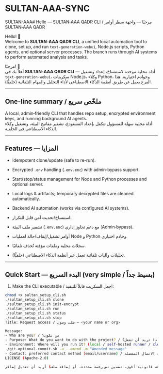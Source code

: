 # SULTAN-AAA-SYNC
SULTAN-AAA# Hello — SULTAN‑AAA QADR CLI / مرحبًا — واجهة سطر أوامر SULTAN‑AAA QADR

Hello! 👋  
Welcome to **SULTAN‑AAA QADR CLI**, a unified local automation tool to clone, set up, and run `text-generation-webui`, Node.js scripts, Python agents, and optional server processes. The branch runs through AI systems to perform automated analysis and tasks.

مرحبًا! 👋  
أهلاً بك في **SULTAN‑AAA QADR CLI** — أداة محلية موحدة لاستنساخ، إعداد وتشغيل `text-generation-webui`، سكربتات Node.js، وكلاء Python، وخوادم اختيارية. هذا الفرع يعمل عن طريق أنظمة الذكاء الاصطناعي لأداء التحليل والمهام التلقائية (خلفيًّا).

---

## One-line summary / ملخّص سريع
A local, admin‑friendly CLI that handles repo setup, encrypted environment keys, and running background AI agents.  
أداة محلية سهلة للمسؤول تتكفل بإعداد المستودع، تشفير مفاتيح البيئة، وتشغيل وكلاء الذكاء الاصطناعي في الخلفية.

---

## Features — المزايا
- Idempotent clone/update (safe to re-run).  
- Encrypted `.env` handling (`.env.enc`) with admin‑bypass support.  
- Start/stop/status management for Node and Python processes and optional server.  
- Local logs & artifacts; temporary decrypted files are cleaned automatically.  
- Backend AI automation (works via configured AI systems).  

- استنساخ/تحديث آمن قابل للتكرار.  
- تشفير ملف البيئة (`.env.enc`) مع دعم تجاوز إداري (Admin‑bypass).  
- أوامر تشغيل/إيقاف/حالة لعمليات Node و Python وخادم اختياري.  
- سجلات محلية وملفات مؤقتة تُحذف تلقائيًا.  
- تحليلات وآليات تلقائية تعمل عبر أنظمة الذكاء الاصطناعي (خلفيًّا).

---

## Quick Start — البدء السريع (very simple / بسيط جداً)

1. Make the CLI executable / اجعل السكربت قابلاً للتنفيذ:
```bash
chmod +x sultan_setup_cli.sh
./sultan_setup_cli.sh clone
./sultan_setup_cli.sh init-encrypt
./sultan_setup_cli.sh run
./sultan_setup_cli.sh status
./sultan_setup_cli.sh stop
Title: Request access / طلب وصول — <your name or org>

Message:
- Who are you? / من تكون؟
- Purpose: What do you want to do with the project? / الغرض: ماذا تريد أن تفعل؟
- Environment: Where will you run it? (local / self-hosted runner / cloud) / أين ستشغله؟
./git-optional-commit.sh -a --amend -m "Amended message"
- Contact: preferred contact method (email/username) / وسيلة الاتصال المفضلة
LICENSE (Apache-2.0)

أريد أي تعديل إضافي (صياغة قانونية أقوى، تضمين نص رخصة محددة، أو إضافة ملف `CONTRIBUTING.md` وملف `LICENSE` تلقائيًا)؟ أطبّق التعديل فورًا وجاهز للـ commit‑ready.